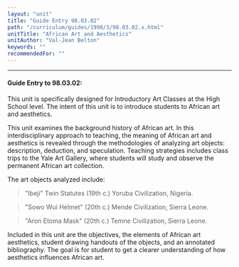 ```yaml
---
layout: "unit"
title: "Guide Entry 98.03.02"
path: "/curriculum/guides/1998/3/98.03.02.x.html"
unitTitle: "African Art and Aesthetics"
unitAuthor: "Val-Jean Belton"
keywords: ""
recommendedFor: ""
---
```

<body>
<hr/>
<h4>
Guide Entry to 98.03.02:
</h4>
<p>This unit is specifically designed for Introductory Art Classes at the High School level.  The intent of this unit is to introduce students to African art and aesthetics.</p>
<p>
This unit examines the background history of African art.  In this interdisciplinary approach to teaching, the meaning of African art and aesthetics is revealed through the methodologies of analyzing art objects: description, deduction, and speculation.  Teaching strategies includes class trips to the Yale Art Gallery, where students will study and observe the permanent African art collection.
</p>
<p>
The art objects analyzed include:
</p>
<blockquote>
<dl>
<dt>
"Ibeji" Twin Statutes (19th c.) Yoruba Civilization, Nigeria.
</dt>
</dl>
</blockquote>
<blockquote>
<dl>
<dt>
"Sowo Wui Helmet" (20th c.) Mende Civilization, Sierra Leone.
</dt>
</dl>
</blockquote>
<blockquote>
<dl>
<dt>
"Aron Etoma Mask" (20th c.) Temne Civilization, Sierra Leone.
</dt>
</dl>
</blockquote>
<p>Included in this unit are the objectives, the elements of African art aesthetics, student drawing handouts of the objects, and an annotated bibliography.  The goal is for student to get a clearer understanding of how aesthetics influences African art.</p>
</body>

